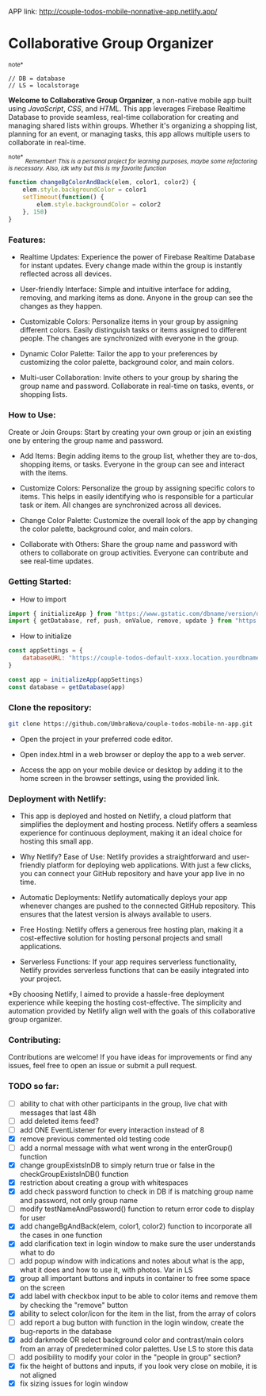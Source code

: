 APP link: http://couple-todos-mobile-nonnative-app.netlify.app/

# Collaborative Group Organizer

<sup>note*</sup>
```
// DB = database
// LS = localstorage
```

**Welcome to Collaborative Group Organizer**, a non-native mobile app built using *JavaScript*, *CSS*, and *HTML*. This app leverages Firebase Realtime Database to provide seamless, real-time collaboration for creating and managing shared lists within groups. Whether it's organizing a shopping list, planning for an event, or managing tasks, this app allows multiple users to collaborate in real-time.

<sup>note*</sup>
<sub>*Remember! This is a personal project for learning purposes, maybe some refactoring is necessary. Also, idk why but this is my favorite function*</sub>

```javascript
function changeBgColorAndBack(elem, color1, color2) {
    elem.style.backgroundColor = color1
    setTimeout(function() {
        elem.style.backgroundColor = color2
    }, 150)
}
```


### Features:

* Realtime Updates: Experience the power of Firebase Realtime Database for instant updates. Every change made within the group is instantly reflected across all devices.

* User-friendly Interface: Simple and intuitive interface for adding, removing, and marking items as done. Anyone in the group can see the changes as they happen.

* Customizable Colors: Personalize items in your group by assigning different colors. Easily distinguish tasks or items assigned to different people. The changes are synchronized with everyone in the group.

* Dynamic Color Palette: Tailor the app to your preferences by customizing the color palette, background color, and main colors.

* Multi-user Collaboration: Invite others to your group by sharing the group name and password. Collaborate in real-time on tasks, events, or shopping lists.

### How to Use:
Create or Join Groups: Start by creating your own group or join an existing one by entering the group name and password.

* Add Items: Begin adding items to the group list, whether they are to-dos, shopping items, or tasks. Everyone in the group can see and interact with the items.

* Customize Colors: Personalize the group by assigning specific colors to items. This helps in easily identifying who is responsible for a particular task or item. All changes are synchronized across all devices.

* Change Color Palette: Customize the overall look of the app by changing the color palette, background color, and main colors. 

* Collaborate with Others: Share the group name and password with others to collaborate on group activities. Everyone can contribute and see real-time updates.

### Getting Started:

* How to import
```javascript
import { initializeApp } from "https://www.gstatic.com/dbname/version/dbname.js"
import { getDatabase, ref, push, onValue, remove, update } from "https://www.gstatic.com/dbname/version/dbname.js"
```

* How to initialize
```javascript
const appSettings = {
    databaseURL: "https://couple-todos-default-xxxx.location.yourdbnamegoeshere.app/"
}

const app = initializeApp(appSettings)
const database = getDatabase(app)
```


### Clone the repository:

```bash
git clone https://github.com/UmbraNova/couple-todos-mobile-nn-app.git
```

* Open the project in your preferred code editor.

* Open index.html in a web browser or deploy the app to a web server.

* Access the app on your mobile device or desktop by adding it to the home screen in the browser settings, using the provided link.

### Deployment with Netlify:

* This app is deployed and hosted on Netlify, a cloud platform that simplifies the deployment and hosting process. Netlify offers a seamless experience for continuous deployment, making it an ideal choice for hosting this small app.

* Why Netlify?
Ease of Use: Netlify provides a straightforward and user-friendly platform for deploying web applications. With just a few clicks, you can connect your GitHub repository and have your app live in no time.

* Automatic Deployments: Netlify automatically deploys your app whenever changes are pushed to the connected GitHub repository. This ensures that the latest version is always available to users.

* Free Hosting: Netlify offers a generous free hosting plan, making it a cost-effective solution for hosting personal projects and small applications.

* Serverless Functions: If your app requires serverless functionality, Netlify provides serverless functions that can be easily integrated into your project.

*By choosing Netlify, I aimed to provide a hassle-free deployment experience while keeping the hosting cost-effective. The simplicity and automation provided by Netlify align well with the goals of this collaborative group organizer.

### Contributing:
Contributions are welcome! If you have ideas for improvements or find any issues, feel free to open an issue or submit a pull request.

### TODO so far:

- [ ] ability to chat with other participants in the group, live chat with messages that last 48h
- [ ] add deleted items feed?
- [ ] add ONE EventListener for every interaction instead of 8
- [x] remove previous commented old testing code
- [ ] add a normal message with what went wrong in the enterGroup() function
- [x] change groupExistsInDB to simply return true or false in the checkGroupExistsInDB() function
- [x] restriction about creating a group with whitespaces
- [x] add check password function to check in DB if is matching group name and password, not only group name
- [ ] modify testNameAndPassword() function to return error code to display for user
- [x] add changeBgAndBack(elem, color1, color2) function to incorporate all the cases in one function
- [x] add clarification text in login window to make sure the user understands what to do
- [ ] add popup window with indications and notes about what is the app, what it does and how to use it, with photos. Var in LS
- [x] group all important buttons and inputs in container to free some space on the screen
- [x] add label with checkbox input to be able to color items and remove them by checking the "remove" button
- [x] ability to select color/icon for the item in the list, from the array of colors
- [ ] add report a bug button with function in the login window, create the bug-reports in the database
- [x] add darkmode OR select background color and contrast/main colors from an array of predetermined color palettes. Use LS to store this data
- [ ] add posibility to modify your color in the "people in group" section?
- [x] fix the height of buttons and inputs, if you look very close on mobile, it is not aligned
- [x] fix sizing issues for login window
